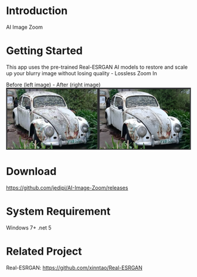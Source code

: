 # Introduction 
AI Image Zoom

# Getting Started
This app uses the pre-trained Real-ESRGAN AI models to restore and scale up your blurry image without losing quality - Lossless Zoom In

Before (left image) - After (right image)
![](img/1.png)

# Download
https://github.com/jedipi/AI-Image-Zoom/releases


# System Requirement 
Windows 7+
.net 5

# Related Project
Real-ESRGAN: https://github.com/xinntao/Real-ESRGAN


